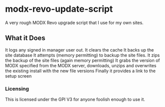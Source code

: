# modx-revo-update-script
A very rough MODX Revo upgrade script that I use for my own sites.

## What it Does
It logs any signed in manager user out.
It clears the cache
It backs up the site database
It attempts (memory permitting) to backup the site files.
It zips the backup of the site files (again memory permitting)
It grabs the version of MODX specified from the MODX server, downloads, unzips and overwrites the existing install with the new file versions
Finally it provides a link to the setup screen

### Licensing
This is licensed under the GPl V3 for anyone foolish enough to use it.
